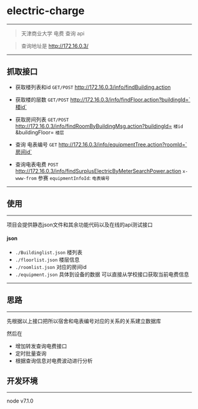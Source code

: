 # electric-charge
---
>天津商业大学 电费 查询 api

> 查询地址是 http://172.16.0.3/

---
## 抓取接口

* 获取楼列表和id `GET/POST`  http://172.16.0.3/info/findBuilding.action

* 获取楼的层数 `GET/POST`  http://172.16.0.3/info/findFloor.action?buildingId=`楼id`  

* 获取房间列表 `GET/POST`  http://172.16.0.3/info/findRoomByBuildingMsg.action?buildingId= `楼id` &buildingFloor= `楼层`

* 查询 电表编号 `GET` http://172.16.0.3/info/equipmentTree.action?roomId=`房间id`

* 查询电表电费 `POST`  http://172.16.0.3/info/findSurplusElectricByMeterSearchPower.action `x-www-from` 参赛 `equipmentInfoId`: `电表编号`

---
## 使用
---
项目会提供静态json文件和其余功能代码以及在线的api测试接口
#### json
* `./Buildinglist.json` 楼列表
* `./floorlist.json` 楼层信息
* `./roomlist.json` 对应的房间id
* `./equipment.json`  具体到设备的数据 可以直接从学校接口获取当前电费信息

---
## 思路
---

先根据以上接口把所以宿舍和电表编号对应的关系的关系建立数据库

然后在

* 增加转发查询电费接口  
* 定时批量查询
* 根据查询信息对电费波动进行分析

## 开发环境
---
node v7.1.0
